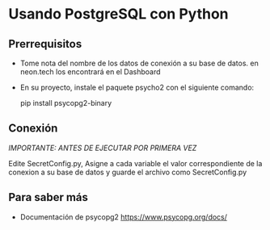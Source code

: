 # Usando PostgreSQL con Python

## Prerrequisitos

- Tome nota del nombre de los datos de conexión a su base de datos. en neon.tech los encontrará en el Dashboard
- En su proyecto, instale el paquete psycho2 con el siguiente comando:  

    pip install psycopg2-binary
  
## Conexión

*IMPORTANTE: ANTES DE EJECUTAR POR PRIMERA VEZ*

Edite SecretConfig.py, Asigne a cada variable el valor correspondiente de la conexion a su base de datos
y guarde el archivo como SecretConfig.py

## Para saber más

* Documentación de psycopg2
https://www.psycopg.org/docs/

